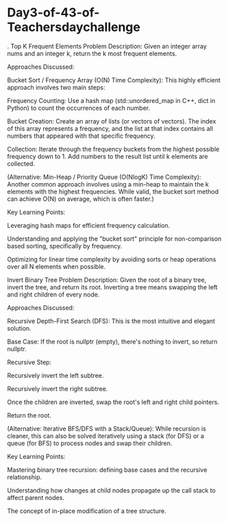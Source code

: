 # Day3-of-43-of-Teachersdaychallenge
. Top K Frequent Elements
Problem Description: Given an integer array nums and an integer k, return the k most frequent elements.

Approaches Discussed:

Bucket Sort / Frequency Array (O(N) Time Complexity): This highly efficient approach involves two main steps:

Frequency Counting: Use a hash map (std::unordered_map in C++, dict in Python) to count the occurrences of each number.

Bucket Creation: Create an array of lists (or vectors of vectors). The index of this array represents a frequency, and the list at that index contains all numbers that appeared with that specific frequency.

Collection: Iterate through the frequency buckets from the highest possible frequency down to 1. Add numbers to the result list until k elements are collected.

(Alternative: Min-Heap / Priority Queue (O(NlogK) Time Complexity): Another common approach involves using a min-heap to maintain the k elements with the highest frequencies. While valid, the bucket sort method can achieve O(N) on average, which is often faster.)

Key Learning Points:

Leveraging hash maps for efficient frequency calculation.

Understanding and applying the "bucket sort" principle for non-comparison based sorting, specifically by frequency.

Optimizing for linear time complexity by avoiding sorts or heap operations over all N elements when possible.


Invert Binary Tree
Problem Description: Given the root of a binary tree, invert the tree, and return its root. Inverting a tree means swapping the left and right children of every node.

Approaches Discussed:

Recursive Depth-First Search (DFS): This is the most intuitive and elegant solution.

Base Case: If the root is nullptr (empty), there's nothing to invert, so return nullptr.

Recursive Step:

Recursively invert the left subtree.

Recursively invert the right subtree.

Once the children are inverted, swap the root's left and right child pointers.

Return the root.

(Alternative: Iterative BFS/DFS with a Stack/Queue): While recursion is cleaner, this can also be solved iteratively using a stack (for DFS) or a queue (for BFS) to process nodes and swap their children.

Key Learning Points:

Mastering binary tree recursion: defining base cases and the recursive relationship.

Understanding how changes at child nodes propagate up the call stack to affect parent nodes.

The concept of in-place modification of a tree structure.
